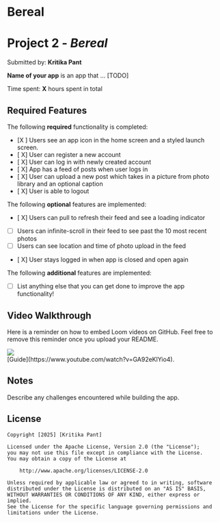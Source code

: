 # Bereal

# Project 2 - *Bereal*

Submitted by: **Kritika Pant**

**Name of your app** is an app that ... [TODO] 

Time spent: **X** hours spent in total

## Required Features

The following **required** functionality is completed:

- [X ] Users see an app icon in the home screen and a styled launch screen.
- [ X] User can register a new account
- [ X] User can log in with newly created account
- [ X] App has a feed of posts when user logs in
- [ X] User can upload a new post which takes in a picture from photo library and an optional caption	
- [ X] User is able to logout	
 
The following **optional** features are implemented:

- [ X] Users can pull to refresh their feed and see a loading indicator
- [ ] Users can infinite-scroll in their feed to see past the 10 most recent photos
- [ ] Users can see location and time of photo upload in the feed	
- [ X] User stays logged in when app is closed and open again	


The following **additional** features are implemented:

- [ ] List anything else that you can get done to improve the app functionality!

## Video Walkthrough

Here is a reminder on how to embed Loom videos on GitHub. Feel free to remove this reminder once you upload your README. 
<div>
    <a href="https://www.loom.com/share/ad13132e38f04f66860e602f695ada98">
      <img style="max-width:300px;" src="https://cdn.loom.com/sessions/thumbnails/ad13132e38f04f66860e602f695ada98-665b6f2a92ef03fd-full-play.gif">
    </a>
  </div>
[Guide](https://www.youtube.com/watch?v=GA92eKlYio4).

## Notes

Describe any challenges encountered while building the app.

## License

    Copyright [2025] [Kritika Pant]

    Licensed under the Apache License, Version 2.0 (the "License");
    you may not use this file except in compliance with the License.
    You may obtain a copy of the License at

        http://www.apache.org/licenses/LICENSE-2.0

    Unless required by applicable law or agreed to in writing, software
    distributed under the License is distributed on an "AS IS" BASIS,
    WITHOUT WARRANTIES OR CONDITIONS OF ANY KIND, either express or implied.
    See the License for the specific language governing permissions and
    limitations under the License.
